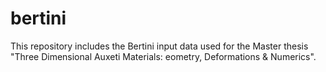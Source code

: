 # bertini
This repository includes the Bertini input data used for the Master thesis "Three Dimensional Auxeti Materials: eometry, Deformations & Numerics".
